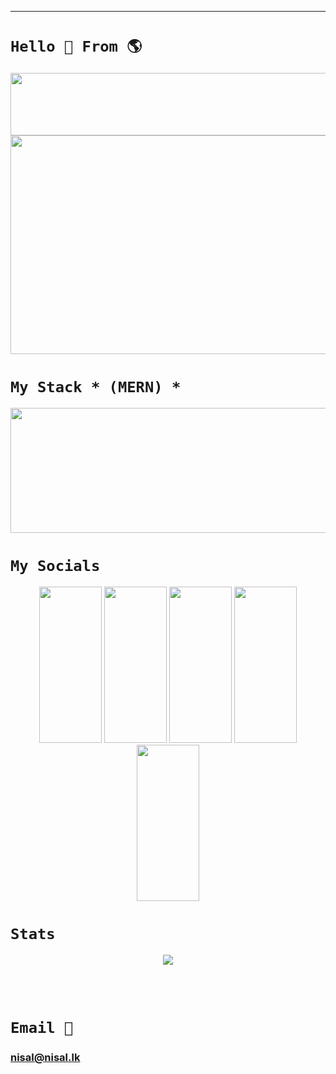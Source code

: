 <hr>

# ` Hello 👋 From 🌎 `


<div align="center">
  <a href="https://codepen.io/Mooncaque/pen/xxedWOV" target="_blank" rel="noopener noreferrer">
         <img src="https://github-card-orpin.vercel.app/api/githubCard" width="1000" height="100" />
  </a>
</div>

<div align="center">
      <a href="https://nisal.lk" target="_blank" rel="noopener noreferrer">
        <img src="https://nisalintro.vercel.app/api/MyName" width="1000" height="350" />
      </a>
</div>



# ` My Stack * (MERN) * `

<div align="center">
    <a href="https://nisal.lk" target="_blank" rel="noopener noreferrer">
        <img src="https://reactlogo.vercel.app/api/ReactLogo" width="10000" height="200" />
    </a>
</div>


# ` My Socials `



<div align="center">
  <a href="https://linkedin.com/in/nisal-herath" target="_blank" rel="noopener noreferrer" style="text-decoration: none;">
        <img src="https://linked-navy.vercel.app/api/LinkedIn" width="100" height="250" />
  </a>
  <a href="https://nisal.lk" target="_blank" rel="noopener noreferrer" style="text-decoration: none;">
        <img src="https://global-logo.vercel.app/api/GlobalLogo" width="100" height="250" />
  </a>
  <a href="https://facebook.com/mooncaque" target="_blank" rel="noopener noreferrer" style="text-decoration: none;">
    <img src="https://cociallogo.vercel.app/api/SocialLogo" width="100" height="250" />
  </a>
  <a href="https://instagram.com/mooncaque" target="_blank" rel="noopener noreferrer" style="text-decoration: none;">
    <img src="https://instalogo.vercel.app/api/InstaLogo" width="100" height="250" />
  </a>
  <a href="https://x.com/artnisal" target="_blank" rel="noopener noreferrer" style="text-decoration: none;">
        <img src="https://xlogo.vercel.app/api/XLogo" width="100" height="250" />
  </a>
</div>


# ` Stats `

<div align="center">
  
![](https://github-readme-streak-stats.herokuapp.com/?user=nisalherath&theme=dark&hide_border=false)<br/>

</div>
<br>
<br>

# ` Email 📧 `
### nisal@nisal.lk


